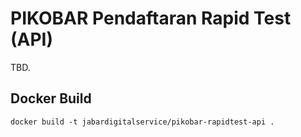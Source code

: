 # PIKOBAR Pendaftaran Rapid Test (API)

TBD.

## Docker Build
```
docker build -t jabardigitalservice/pikobar-rapidtest-api .
```
